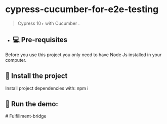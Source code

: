# cypress-cucumber-for-e2e-testing


> Cypress 10+ with Cucumber .

- ## 💻 Pre-requisites

Before you use this project you only need to have Node Js installed in your computer.

## 🚀 Install the project

Install project dependencies with: npm i

## 🚀 Run the demo: 
<!-- Open the terminal and run: npm run cypress:execution -->
#   F u l f i l l m e n t - b r i d g e  
 